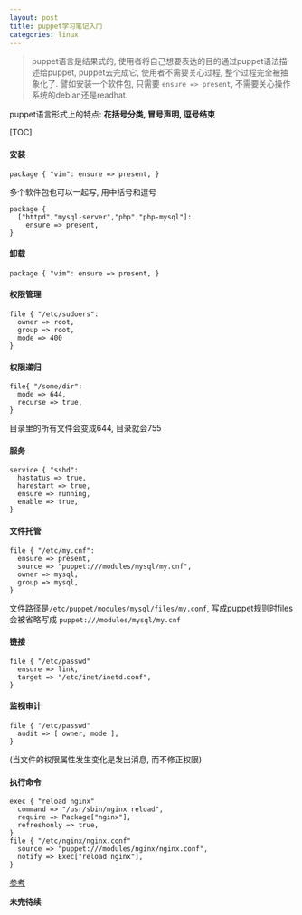 ```yaml
---
layout: post
title: puppet学习笔记入门
categories: linux
---
```


> puppet语言是结果式的, 使用者将自己想要表达的目的通过puppet语法描述给puppet, puppet去完成它, 使用者不需要关心过程, 整个过程完全被抽象化了. 譬如安装一个软件包, 只需要 `ensure => present`, 不需要关心操作系统的debian还是readhat.

puppet语言形式上的特点: **花括号分类, 冒号声明, 逗号结束**

[TOC]

#### 安装

```shell
package { "vim": ensure => present, }
```

多个软件包也可以一起写, 用中括号和逗号

```shell
package {
  ["httpd","mysql-server","php","php-mysql"]:
  	ensure => present,
}
```

#### 卸载

```shell
package { "vim": ensure => present, }
```

#### 权限管理

```shell
file { "/etc/sudoers":
  owner => root,
  group => root,
  mode => 400
}
```

#### 权限递归

```shell
file{ "/some/dir":
  mode => 644,
  recurse => true,
}
```

目录里的所有文件会变成644, 目录就会755

#### 服务

```shell
service { "sshd":
  hastatus => true,
  harestart => true,
  ensure => running,
  enable => true,
}
```

#### 文件托管

```shel
file { "/etc/my.cnf":
  ensure => present,
  source => "puppet:///modules/mysql/my.cnf",
  owner => mysql,
  group => mysql,
}
```

文件路径是`/etc/puppet/modules/mysql/files/my.conf`, 写成puppet规则时files会被省略写成 `puppet:///modules/mysql/my.cnf`

#### 链接

```shell
file { "/etc/passwd"
  ensure => link,
  target => "/etc/inet/inetd.conf",
}
```

#### 监视审计

```shell
file { "/etc/passwd"
  audit => [ owner, mode ],
}
```

(当文件的权限属性发生变化是发出消息, 而不修正权限)

#### 执行命令

```shell
exec { "reload nginx"
  command => "/usr/sbin/nginx reload",
  require => Package["nginx"],
  refreshonly => true,
}
file { "/etc/nginx/nginx.conf"
  source => "puppet:///modules/nginx/nginx.conf",
  notify => Exec["reload nginx"],
}
```



[参考](http://purplegrape.blog.51cto.com/1330104/946362)

**未完待续**